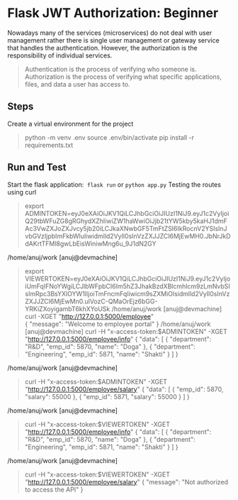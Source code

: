 # Flask JWT Authorization: Beginner

Nowadays many of the services (microservices) do not deal with user management rather there is single user management or gateway service that handles the authentication. However, the authorization is the responsibility of individual services.
> Authentication is the process of verifying who someone is.
> Authorization is the process of verifying what specific applications, files, and data a user has access to.

## Steps

Create a virtual environment for the project
> python -m venv .env
> source .env/bin/activate
> pip install -r requirements.txt

## Run and Test
Start the flask application: 
`flask run` or `python app.py`
Testing the routes using curl
> export ADMINTOKEN=eyJ0eXAiOiJKV1QiLCJhbGciOiJIUzI1NiJ9.eyJ1c2VyIjoiQ29tbWFuZG8gRGhydXZhIiwiZW1haWwiOiJjb21tYW5kby5kaHJ1dmFAc3VwZXJoZXJvcy5jb20iLCJkaXNwbGF5TmFtZSI6IkRocnV2YSIsInJvbGVzIjpbImFkbWluIiwidmlld2VyIl0sInVzZXJJZCI6MjEwMH0.JbNrJkDdAKrtTFMl8gwLbEisWiniwMng6u_9J1dN2GY
 
/home/anuj/work [anuj@devmachine]
> export VIEWERTOKEN=eyJ0eXAiOiJKV1QiLCJhbGciOiJIUzI1NiJ9.eyJ1c2VyIjoiUmFqIFNoYWgiLCJlbWFpbCI6Im5hZ3JhakBzdXBlcmhlcm9zLmNvbSIsImRpc3BsYXlOYW1lIjoiTmFncmFqIiwicm9sZXMiOlsidmlld2VyIl0sInVzZXJJZCI6MjEwMn0.ulVozC-QMaOrEjz6bGG-YRKiZXoyigambT6khXYoUSk
/home/anuj/work [anuj@devmachine]
> curl -XGET "http://127.0.0.1:5000/employee"                                    
{
  "message": "Welcome to employee portal"
}
/home/anuj/work [anuj@devmachine]
> curl -H "x-access-token:$ADMINTOKEN" -XGET "http://127.0.0.1:5000/employee/info" 
{
  "data": [
    {
      "department": "R&D", 
      "emp_id": 5870, 
      "name": "Doga"
    }, 
    {
      "department": "Engineering", 
      "emp_id": 5871, 
      "name": "Shakti"
    }
  ]
}

/home/anuj/work [anuj@devmachine]
> curl -H "x-access-token:$ADMINTOKEN" -XGET "http://127.0.0.1:5000/employee/salary"
{
  "data": [
    {
      "emp_id": 5870, 
      "salary": 55000
    }, 
    {
      "emp_id": 5871, 
      "salary": 55000
    }
  ]
}
 
/home/anuj/work [anuj@devmachine]
> curl -H "x-access-token:$VIEWERTOKEN" -XGET "http://127.0.0.1:5000/employee/info"
{
  "data": [
    {
      "department": "R&D", 
      "emp_id": 5870, 
      "name": "Doga"
    }, 
    {
      "department": "Engineering", 
      "emp_id": 5871, 
      "name": "Shakti"
    }
  ]
}

/home/anuj/work [anuj@devmachine]
> curl -H "x-access-token:$VIEWERTOKEN" -XGET "http://127.0.0.1:5000/employee/salary"
{
  "message": "Not authorized to access the API"
}